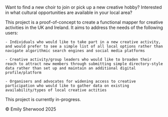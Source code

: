 Want to find a new choir to join or pick up a new creative hobby? 
Interested in what cultural opportunities are available in your local area?

This project is a proof-of-concept to create a functional mapper for creative activities in the UK and Ireland. It aims to address the needs of the following users:

    - Individuals who would like to take part in a new creative activity, and would prefer to see a simple list of all local options rather than navigate algorithmic search engines and social media platforms

    - Creative activity/group leaders who would like to broaden their reach to attract new members through submitting simple directory-style data rather than set up and maintain an additional digital profile/platform

    - Organisers and advocates for widening access to creative participation who would like to gather data on existing availability/types of local creative actities

This project is currently in-progress.

© Emily Sherwood 2025
